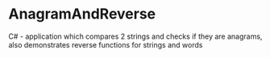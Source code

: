 # AnagramAndReverse
C# - application which compares 2 strings and checks if they are anagrams, also demonstrates reverse functions for strings and words
